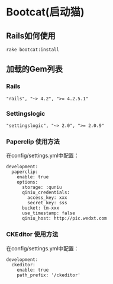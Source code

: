 # Bootcat(启动猫)

## Rails如何使用

    rake bootcat:install

## 加载的Gem列表

### Rails

    "rails", "~> 4.2", ">= 4.2.5.1"

### Settingslogic

    "settingslogic", "~> 2.0", ">= 2.0.9"

### Paperclip 使用方法

在config/settings.yml中配置：

    development:
      paperclip:
        enable: true
        options:
          storage: :quniu
          qiniu_credentials:
            access_key: xxx
            secret_key: sss
          bucket: tm-xxx
          use_timestamp: false
          qiniu_host: http://pic.wedxt.com


### CKEditor 使用方法

在config/settings.yml中配置：

    development:
      ckeditor:
        enable: true
        path_prefix: '/ckeditor'
          